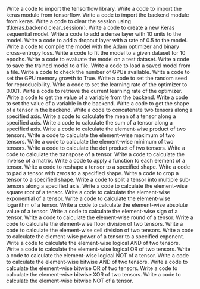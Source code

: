 Write a code to import the tensorflow library.
Write a code to import the keras module from tensorflow.
Write a code to import the backend module from keras.
Write a code to clear the session using tf.keras.backend.clear_session().
Write a code to create a new Keras sequential model.
Write a code to add a dense layer with 10 units to the model.
Write a code to add a dropout layer with a rate of 0.5 to the model.
Write a code to compile the model with the Adam optimizer and binary cross-entropy loss.
Write a code to fit the model to a given dataset for 10 epochs.
Write a code to evaluate the model on a test dataset.
Write a code to save the trained model to a file.
Write a code to load a saved model from a file.
Write a code to check the number of GPUs available.
Write a code to set the GPU memory growth to True.
Write a code to set the random seed for reproducibility.
Write a code to set the learning rate of the optimizer to 0.001.
Write a code to retrieve the current learning rate of the optimizer.
Write a code to get the value of a variable from the backend.
Write a code to set the value of a variable in the backend.
Write a code to get the shape of a tensor in the backend.
Write a code to concatenate two tensors along a specified axis.
Write a code to calculate the mean of a tensor along a specified axis.
Write a code to calculate the sum of a tensor along a specified axis.
Write a code to calculate the element-wise product of two tensors.
Write a code to calculate the element-wise maximum of two tensors.
Write a code to calculate the element-wise minimum of two tensors.
Write a code to calculate the dot product of two tensors.
Write a code to calculate the transpose of a tensor.
Write a code to calculate the inverse of a matrix.
Write a code to apply a function to each element of a tensor.
Write a code to reshape a tensor to a specified shape.
Write a code to pad a tensor with zeros to a specified shape.
Write a code to crop a tensor to a specified shape.
Write a code to split a tensor into multiple sub-tensors along a specified axis.
Write a code to calculate the element-wise square root of a tensor.
Write a code to calculate the element-wise exponential of a tensor.
Write a code to calculate the element-wise logarithm of a tensor.
Write a code to calculate the element-wise absolute value of a tensor.
Write a code to calculate the element-wise sign of a tensor.
Write a code to calculate the element-wise round of a tensor.
Write a code to calculate the element-wise floor division of two tensors.
Write a code to calculate the element-wise ceil division of two tensors.
Write a code to calculate the element-wise power of a tensor to a specified exponent.
Write a code to calculate the element-wise logical AND of two tensors.
Write a code to calculate the element-wise logical OR of two tensors.
Write a code to calculate the element-wise logical NOT of a tensor.
Write a code to calculate the element-wise bitwise AND of two tensors.
Write a code to calculate the element-wise bitwise OR of two tensors.
Write a code to calculate the element-wise bitwise XOR of two tensors.
Write a code to calculate the element-wise bitwise NOT of a tensor.